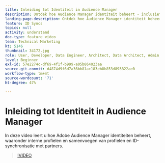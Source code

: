 ```yaml
---
title: Inleiding tot Identiteit in Audience Manager
description: Ontdek hoe Audience Manager identiteit beheert - inclusief interne profielen en samenvoegen van profielen, plus ID-synchronisatie met partners.
landing-page-description: Ontdek hoe Audience Manager identiteit beheert - inclusief interne profielen en samenvoegen van profielen, plus ID-synchronisatie met partners.
feature: ID Syncs
topics: null
activity: understand
doc-type: feature video
team: Technical Marketing
kt: 5146
thumbnail: 34172.jpg
role: User, Developer, Data Engineer, Architect, Data Architect, Admin, Leader
level: Beginner
exl-id: 57e2274c-df69-4f1f-b999-a05b864023aa
source-git-commit: d4874d9f6d7a36bb81ac183eb8b853d893822ae0
workflow-type: tm+mt
source-wordcount: '71'
ht-degree: 47%

---
```


# Inleiding tot Identiteit in Audience Manager

In deze video leert u hoe Adobe Audience Manager identiteiten beheert, waaronder interne profielen en samenvoegen van profielen en ID-synchronisatie met partners.

>[!VIDEO](https://video.tv.adobe.com/v/34172/?quality=12)

